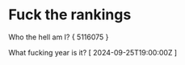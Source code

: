 # Fuck the rankings

Who the hell am I?
{ 5116075 }

What fucking year is it?
[ 2024-09-25T19:00:00Z ]
